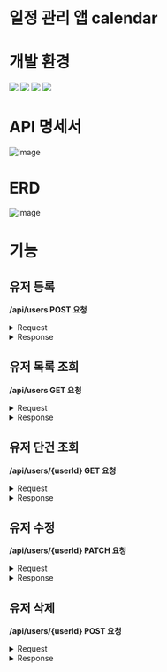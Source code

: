 # 일정 관리 앱 calendar

# 개발 환경
<div>
  <img src="https://img.shields.io/badge/java-007396?style=for-the-badge&logo=java&logoColor=white"> 
  <img src="https://img.shields.io/badge/mysql-4479A1?style=for-the-badge&logo=mysql&logoColor=white">
  <img src="https://img.shields.io/badge/spring-6DB33F?style=for-the-badge&logo=spring&logoColor=white">
  <img src="https://img.shields.io/badge/Gradle-02303A.svg?style=for-the-badge&logo=Gradle&logoColor=white">
</div>

# API 명세서

![image](https://github.com/user-attachments/assets/2965cfcd-f637-407c-8e0f-c2d3a8ca45dc)

# ERD

![image](https://github.com/user-attachments/assets/024f32f6-ddd2-41c1-afec-48f3ce31596d)

# 기능

## 유저 등록

**/api/users POST 요청**

<details>
  <summary>Request</summary>
  
```
{
    "username" : "tgg",
    "email" : "scie429@gmail.com",
    "password" : "1234"
}
```
- username -> 유저 이름
- email -> 유저 이메일
- password -> 비밀번호

</details>

<details>
<summary>Response</summary>
  
성공
```
{
    "userId": 1,
    "username": "tgg",
    "email": "scie430@gmail.com",
    "createdDate": "2025-02-07 17:04:41",
    "updatedDate": "2025-02-07 17:04:41"
}
```
- userId -> 유저 식별자
- username -> 유저 이름
- email -> 유저 이메일
- createDate -> 유저 생성일
- updatedDate -> 유저 수정일

실패
```
{
    "username": "이름은 필수 입력 값입니다."
}
```
- 400 Bad Request
- username 필수로 입력 해야됩니다.

```
{
    "email": "이메일은 필수 입력 값입니다."
}
```
- 400 Bad Request
- email은 필수로 입력 해야됩니다.

```
{
  "password": "비밀번호는 필수 입력 값입니다."
}
```
- 400 Bad Request
- password는 필수로 입력 해야됩니다.

```
{
    "email": "올바른 이메일 형식이 아닙니다."
}
```
- 400 Bad Request
- 올바른 이메일 형식을 입력 해야됩니다.

```
{
    "message": "이미 사용 중인 이메일입니다."
}
```
- 409 Conflict
- 중복된 이메일을 입력할 수 없습니다.
</details>

## 유저 목록 조회

**/api/users GET 요청**

<details>
<summary>Request</summary>

- api/users GET 요청하면 됩니다.
    
</details>

<details>
<summary>Response</summary>
  
성공
```
[
    {
        "userId": 1,
        "username": "tgg",
        "email": "scie430@gmail.com",
        "createdDate": "2025-02-07 17:04:41",
        "updatedDate": "2025-02-07 17:04:41"
    },
    {
        "userId": 2,
        "username": "tgg2",
        "email": "scie429@gmail.com",
        "createdDate": "2025-02-07 17:05:13",
        "updatedDate": "2025-02-07 17:05:13"
    }
]
```
- userId -> 유저 식별자
- username -> 유저 이름
- email -> 유저 이메일
- createDate -> 유저 생성일
- updatedDate -> 유저 수정일

유저가 없을 경우
```
[]
```
- 유저가 존재하지 않으면 빈 리스트를 반환합니다.
</details>

## 유저 단건 조회

**/api/users/{userId} GET 요청**

<details>
<summary>Request</summary>

- api/users/{userId} GET 요청하면 됩니다.
    
</details>

<details>
<summary>Response</summary>
  
성공
```
{
    "userId": 1,
    "username": "ss",
    "email": "scie430@gmail.com",
    "createdDate": "2025-02-07 17:04:41",
    "updatedDate": "2025-02-07 17:05:57"
}
```
- userId -> 유저 식별자
- username -> 유저 이름
- email -> 유저 이메일
- createDate -> 유저 생성일
- updatedDa -> 유저 수정일

실패
```
{
    "message": "userId에 해당하는 유저가 없습니다."
}
```
- 404 Not Found
- 존재하지 않는 유저에 대해 요청하면 에러가 발생합니다.
</details>








## 유저 수정

**/api/users/{userId} PATCH 요청**

<details>
<summary>Request</summary>

```
{
    "username" : "ss",
    "password" : "123"
}
```
- username -> 유저 이름
- password -> 비밀번호
    
</details>

<details>
<summary>Response</summary>
  
성공
```
{
    "userId": 1,
    "username": "ss",
    "email": "scie430@gmail.com",
    "createdDate": "2025-02-07 17:04:41",
    "updatedDate": "2025-02-07 17:05:57"
}
```
- userId -> 유저 식별자
- username -> 유저 이름
- email -> 유저 이메일
- createDate -> 유저 생성일
- updatedDate -> 유저 수정일

실패
```
{
    "message": "로그인이 필요합니다."
}
```
- 401 Unauthorized
- 로그인하지 않으면 수정 요청을 할 수 없습니다.

```
{
    "message": "유저에 대한 접근 권한이 없습니다."
}
```
- 403 Forbidden
- 로그인한 유저가 아닌 유저에 대한 수정 요청을 할 수 없습니다.

```
{
    "username": "이름은 필수 입력 값입니다."
}
```
- 400 Bad Request
- username은 필수로 입력 해야됩니다.

```
{
    "password": "비밀번호는 필수 입력 값입니다,"
}
```
- 400 Bad Request
- password는 필수로 입력 해야됩니다.

```
{
    "message": "비밀번호가 잘못되었습니다."
}
```
- 401 Unauthorized
- 비밀번호가 틀리면 오류가 발생합니다.
</details>













## 유저 삭제

**/api/users/{userId} POST 요청**

<details>
<summary>Request</summary>

```
{
    "password" : "123"
}
```
- password -> 비밀번호
    
</details>

<details>
<summary>Response</summary>
  
성공
```
- 빈 body를 리턴합니다.

실패
```
{
    "message": "로그인이 필요합니다."
}
```
- 401 Unauthorized
- 로그인하지 않으면 삭제 요청을 할 수 없습니다.

```
{
    "message": "유저에 대한 접근 권한이 없습니다."
}
```
- 403 Forbidden
- 로그인한 유저가 아닌 유저에 대한 삭제제 요청을 할 수 없습니다.

```
{
    "password": "비밀번호는 필수 입력 값입니다,"
}
```
- 400 Bad Request
- password는 필수로 입력 해야됩니다.

```
{
    "message": "비밀번호가 잘못되었습니다."
}
```
- 401 Unauthorized
- 비밀번호가 틀리면 오류가 발생합니다.
</details>

